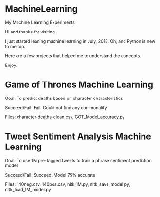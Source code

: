 # MachineLearning
My Machine Learning Experiments

Hi and thanks for visiting.

I just started leaning machine learning in July, 2018. Oh, and Python is new to me too.

Here are a few projects that helped me to understand the concepts.

Enjoy.


Game of Thrones Machine Learning
================================
Goal: To predict deaths based on character characteristics

Succeed/Fail: Fail. Could not find any commonality

Files: character-deaths-clean.csv, GOT_Model_accuracy.py

Tweet Sentiment Analysis Machine Learning
=========================================
Goal: To use 1M pre-tagged tweets to train a phrase sentiment prediction model

Succeed/Fail: Succeed. Model 75% accurate

Files: 140neg.csv, 140pos.csv, nltk_1M.py, nltk_save_model.py, nltk_load_1M_model.py
